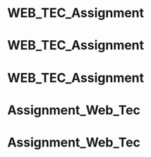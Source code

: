 # WEB_TEC_Assignment
# WEB_TEC_Assignment
# WEB_TEC_Assignment
# Assignment_Web_Tec
# Assignment_Web_Tec
